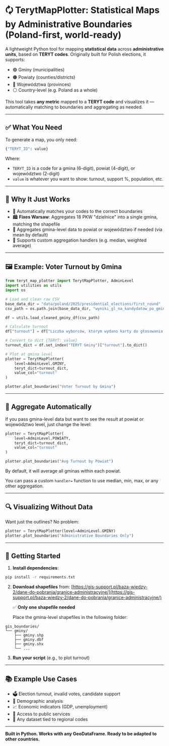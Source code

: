 # 🗘️ TerytMapPlotter: Statistical Maps by Administrative Boundaries (Poland-first, world-ready)

A lightweight Python tool for mapping **statistical data** across **administrative units**, based on **TERYT codes**. Originally built for Polish elections, it supports:

* 🟢 Gminy (municipalities)
* 🟠 Powiaty (counties/districts)
* 🔵 Województwa (provinces)
* ⚪ Country-level (e.g. Poland as a whole)

This tool takes **any metric** mapped to a **TERYT code** and visualizes it — automatically matching to boundaries and aggregating as needed.

---

## ✅ What You Need

To generate a map, you only need:

```python
{"TERYT_ID": value}
```

Where:

* `TERYT_ID` is a code for a gmina (6-digit), powiat (4-digit), or województwo (2-digit)
* `value` is whatever you want to show: turnout, support %, population, etc.

---

## 🧠 Why It Just Works

* 🌟 Automatically matches your codes to the correct boundaries
* 🏙️ **Fixes Warsaw**: Aggregates 18 PKW "dzielnice" into a single gmina, matching the shapefile
* 🧲 Aggregates gmina-level data to powiat or województwo if needed (via mean by default)
* 🧩 Supports custom aggregation handlers (e.g. median, weighted average)

---

## 🖼️ Example: Voter Turnout by Gmina

```python
from teryt_map_plotter import TerytMapPlotter, AdminLevel
import utilities as utils
import os

# Load and clean raw CSV
base_data_dir = "data/poland/2025/presidential_elections/first_round"
csv_path = os.path.join(base_data_dir, "wyniki_gl_na_kandydatow_po_gminach_utf8.csv")

df = utils.load_cleaned_gminy_df(csv_path)

# Calculate turnout
df["turnout"] = df["Liczba wyborców, którym wydano karty do głosowania w lokalu wyborczym oraz w głosowaniu korespondencyjnym (łącznie)"] / df["Liczba wyborców uprawnionych do głosowania"]

# Convert to dict {TERYT: value}
turnout_dict = df.set_index("TERYT Gminy")["turnout"].to_dict()

# Plot at gmina level
plotter = TerytMapPlotter(
    level=AdminLevel.GMINY,
    teryt_dict=turnout_dict,
    value_col="turnout"
)

plotter.plot_boundaries("Voter Turnout by Gmina")
```

---

## 🔄 Aggregate Automatically

If you pass gmina-level data but want to see the result at powiat or województwo level, just change the level:

```python
plotter = TerytMapPlotter(
    level=AdminLevel.POWIATY,
    teryt_dict=turnout_dict,
    value_col="turnout"
)

plotter.plot_boundaries("Avg Turnout by Powiat")
```

By default, it will average all gminas within each powiat.

You can pass a custom `handler=` function to use median, min, max, or any other aggregation.

---

## 🔍 Visualizing Without Data

Want just the outlines? No problem:

```python
plotter = TerytMapPlotter(level=AdminLevel.GMINY)
plotter.plot_boundaries("Administrative Boundaries Only")
```

---

## 🚀 Getting Started

1. **Install dependencies**:

```bash
pip install -r requirements.txt
```

2. **Download shapefiles** from:
   [https://gis-support.pl/baza-wiedzy-2/dane-do-pobrania/granice-administracyjne/](https://gis-support.pl/baza-wiedzy-2/dane-do-pobrania/granice-administracyjne/)

   ✅ **Only one shapefile needed**

   Place the gmina-level shapefiles in the following folder:

```
gis_boundaries/
└── gminy/
    ├── gminy.shp
    ├── gminy.dbf
    ├── gminy.shx
    └── ...
```

3. **Run your script** (e.g., to plot turnout)

---

## 📚 Example Use Cases

* 🗳️ Election turnout, invalid votes, candidate support
* 🤝 Demographic analysis
* 📈 Economic indicators (GDP, unemployment)
* 🏥 Access to public services
* 🔺 Any dataset tied to regional codes

---

**Built in Python. Works with any GeoDataFrame. Ready to be adapted to other countries.**
